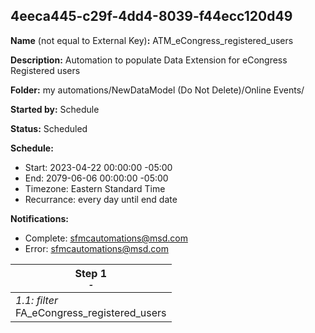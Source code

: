 ## 4eeca445-c29f-4dd4-8039-f44ecc120d49

**Name** (not equal to External Key)**:** ATM_eCongress_registered_users

**Description:** Automation to populate Data Extension for eCongress Registered users

**Folder:** my automations/NewDataModel (Do Not Delete)/Online Events/

**Started by:** Schedule

**Status:** Scheduled

**Schedule:**

* Start: 2023-04-22 00:00:00 -05:00
* End: 2079-06-06 00:00:00 -05:00
* Timezone: Eastern Standard Time
* Recurrance: every day until end date

**Notifications:**

* Complete: sfmcautomations@msd.com
* Error: sfmcautomations@msd.com

| Step 1<br>_<small>-</small>_ |
| --- |
| _1.1: filter_<br>FA_eCongress_registered_users |
